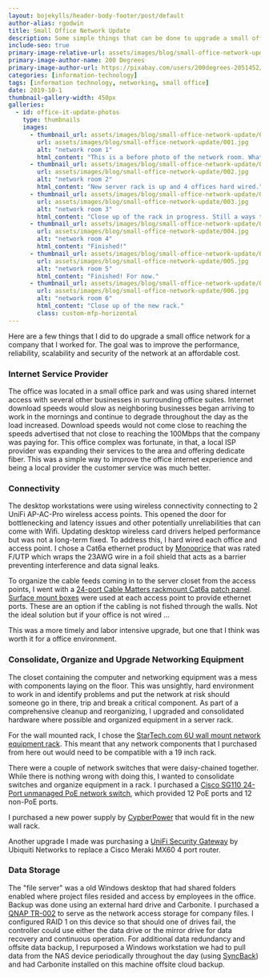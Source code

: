```yaml
---
layout: bojekylls/header-body-footer/post/default
author-alias: rgodwin
title: Small Office Network Update
description: Some simple things that can be done to upgrade a small office or home network.
include-seo: true
primary-image-relative-url: assets/images/blog/small-office-network-update/banner.png
primary-image-author-name: 200 Degrees
primary-image-author-url: https://pixabay.com/users/200degrees-2051452/?utm_source=link-attribution&utm_medium=referral&utm_campaign=image&utm_content=1989339
categories: [information-technology]
tags: [information technology, networking, small office]
date: 2019-10-1
thumbnail-gallery-width: 450px
galleries:
  - id: office-it-update-photos
    type: thumbnails
    images:
      - thumbnail_url: assets/images/blog/small-office-network-update/001-th.jpg
        url: assets/images/blog/small-office-network-update/001.jpg
        alt: "network room 1"
        html_content: "This is a before photo of the network room. What a mess!"
      - thumbnail_url: assets/images/blog/small-office-network-update/002-th.jpg
        url: assets/images/blog/small-office-network-update/002.jpg
        alt: "network room 2"
        html_content: "New server rack is up and 4 offices hard wired."
      - thumbnail_url: assets/images/blog/small-office-network-update/003-th.jpg
        url: assets/images/blog/small-office-network-update/003.jpg
        alt: "network room 3"
        html_content: "Close up of the rack in progress. Still a ways to go."
      - thumbnail_url: assets/images/blog/small-office-network-update/004-th.jpg
        url: assets/images/blog/small-office-network-update/004.jpg
        alt: "network room 4"
        html_content: "Finished!"
      - thumbnail_url: assets/images/blog/small-office-network-update/005-th.jpg
        url: assets/images/blog/small-office-network-update/005.jpg
        alt: "network room 5"
        html_content: "Finished! For now."
      - thumbnail_url: assets/images/blog/small-office-network-update/006-th.jpg
        url: assets/images/blog/small-office-network-update/006.jpg
        alt: "network room 6"
        html_content: "Close up of the new rack."
        class: custom-mfp-horizontal
---
```


Here are a few things that I did to do upgrade a small office network for a company that I worked for. The goal was to improve the performance, reliability, scalability and security of the network at an affordable cost.

### Internet Service Provider

The office was located in a small office park and was using shared internet access with several other businesses in surrounding office suites. Internet download speeds would slow as neighboring businesses began arriving to work in the mornings and continue to degrade throughout the day as the load increased. Download speeds would not come close to reaching the speeds advertised that  not close to reaching the 100Mbps that the company was paying for. This office complex was fortunate, in that, a local ISP provider was expanding their services to the area and offering dedicate fiber. This was a simple way to improve the office internet experience and being a local provider the customer service was much better.

### Connectivity

The desktop workstations were using wireless connectivity connecting to 2 UniFi AP-AC-Pro wireless access points. This opened the door for bottlenecking and latency issues and other potentially unreliabilities that can come with Wifi. Updating desktop wireless card drivers helped performance but was not a long-term fixed. To address this, I hard wired each office and access point. I chose a Cat6a ethernet product by <a href="https://www.monoprice.com/product?c_id=301&cp_id=30103&cs_id=3010303&p_id=18593&seq=1&format=2" target="_blank">Monoprice</a> that was rated F/UTP which wraps the 23AWG wire in a foil shield that acts as a barrier preventing interference and data signal leaks.

To organize the cable feeds coming in to the server closet from the access points, I went with a <a href="https://www.cablematters.com/pc-445-162-rackmount-or-wallmount-24-port-cat6a-shielded-rj45-patch-panel-with-jack-shutter.aspx" target="_blank">24-port Cable Matters rackmount Cat6a patch panel</a>. <a href="https://cat5ecableguy.com/inc/sdetail/238566" target="_blank">Surface mount boxes</a> were used at each access point to provide ethernet ports. These are an option if the cabling is not fished through the walls. Not the ideal solution but if your office is not wired ...

This was a more timely and labor intensive upgrade, but one that I think was worth it for a office environment.

### Consolidate, Organize and Upgrade Networking Equipment

The closet containing the computer and networking equipment was a mess with components laying on the floor. This was unsightly, hard environment to work in and identify problems and put the network at risk should someone go in there, trip and break a critical component. As part of a comprehensive cleanup and reorganizing, I upgraded and consolidated hardware where possible and organized equipment in a server rack.

For the wall mounted rack, I chose the <a href="https://www.startech.com/Server-Management/Racks/6U-14in-Deep-Wall-Mounting-Bracket-for-Patch-Panel~WALLMOUNT6" target="_blank">StarTech.com 6U wall mount network equipment rack</a>. This meant that any network components that I purchased from here out would need to be compatible with a 19 inch rack.

There were a couple of network switches that were daisy-chained together. While there is nothing wrong with doing this, I wanted to consolidate switches and organize equipment in a rack. I purchased a <a href="https://www.cisco.com/c/en/us/products/switches/110-series-unmanaged-switches/index.html" target="_blank">Cisco SG110 24-Port unmanaged PoE network switch</a>, which provided 12 PoE ports and 12 non-PoE ports.

I purchased a new power supply by <a href="https://www.cyberpowersystems.com/product/ups/smart-app-lcd/or500lcdrm1u/" target="_blank">CypberPower</a> that would fit in the new wall rack.

Another upgrade I made was purchasing a <a href="https://www.ui.com/unifi-routing/usg" target="_blank">UniFi Security Gateway</a> by Ubiquiti Networks to replace a Cisco Meraki MX60 4 port router.

### Data Storage

The "file server" was a old Windows desktop that had shared folders enabled where project files resided and access by employees in the office. Backup was done using an external hard drive and Carbonite. I purchased a <a href="https://www.qnap.com/en-us/product/tr-002" target="_blank">QNAP TR-002</a> to serve as the network access storage for company files. I configured RAID 1 on this device so that should one of drives fail, the controller could use either the data drive or the mirror drive for data recovery and continuous operation. For additional data redundancy and offsite data backup, I repurposed a Windows workstation we had to pull data from the NAS device periodically throughout the day (using <a href="https://www.2brightsparks.com/" target="_blank">SyncBack</a>) and had Carbonite installed on this machine offsite cloud backup.

